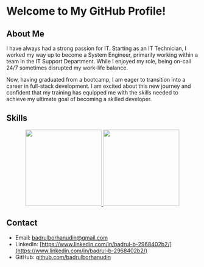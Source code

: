 # Welcome to My GitHub Profile!

## About Me
I have always had a strong passion for IT. Starting as an IT Technician, I worked my way up to become a System Engineer, primarily working within a team in the IT Support Department. While I enjoyed my role, being on-call 24/7 sometimes disrupted my work-life balance.

Now, having graduated from a bootcamp, I am eager to transition into a career in full-stack development. I am excited about this new journey and confident that my training has equipped me with the skills needed to achieve my ultimate goal of becoming a skilled developer.

## Skills
<div align="center">
  <a href="https://github.com/badrulborhanudin/github-readme-stats">
    <img height="200" src="https://github-readme-stats.vercel.app/api?username=badrulborhanudin&show_icons=true&theme=codeSTACKr" style="display: inline-block;"/>
  </a>
  <a href="https://github.com/badrulborhanudin/convoychat">
    <img height="200" src="https://github-readme-stats.vercel.app/api/top-langs?username=badrulborhanudin&theme=codeSTACKr&layout=compact&langs_count=8&card_width=320" style="display: inline-block;"/>
  </a>
</div>

## Contact
- Email: [badrulborhanudin@gmail.com](mailto:badrulborhanudin@gmail.com)
- LinkedIn: [https://www.linkedin.com/in/badrul-b-2968402b2/](https://www.linkedin.com/in/badrul-b-2968402b2/)
- GitHub: [github.com/badrulborhanudin](https://github.com/badrulborhanudin)

